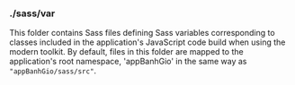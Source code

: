 ### ./sass/var

This folder contains Sass files defining Sass variables corresponding to classes
included in the application's JavaScript code build when using the modern toolkit.
By default, files in this folder are mapped to the application's root namespace,
'appBanhGio' in the same way as `"appBanhGio/sass/src"`.